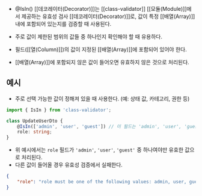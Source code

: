 - @IsIn() [[데코레이터(Decorator)]]는 [[class-validator]] [[모듈(Module)]]에서 제공하는 유효성 검사 [[데코레이터(Decorator)]]로, 값이 특정 [[배열(Array)]] 내에 포함되어 있는지를 검증할 때 사용된다. 

- 주로 값이 제한된 범위의 값들 중 하나인지 확인해야 할 때 유용하다.

- 필드([[열(Column)]])의 값이 지정된 [[배열(Array)]]에 포함되어 있어야 한다.
- [[배열(Array)]]에 포함되지 않은 값이 들어오면 유효하지 않은 것으로 처리된다.


## 예시

- 주로 선택 가능한 값이 정해져 있을 때 사용한다. (예: 상태 값, 카테고리, 권한 등)

```ts
import { IsIn } from 'class-validator';  

class UpdateUserDto {   
	@IsIn(['admin', 'user', 'guest']) // 이 필드는 'admin', 'user', 'guest' 중 하나여야만 유효   
	role: string; 
}
```

- 위 예시에서는 `role` 필드가 `'admin'`, `'user'`, `'guest'` 중 하나여야만 유효한 값으로 처리된다.
- 다른 값이 들어올 경우 유효성 검증에서 실패한다.

```json
{   
	"role": "role must be one of the following values: admin, user, guest" 
}
```